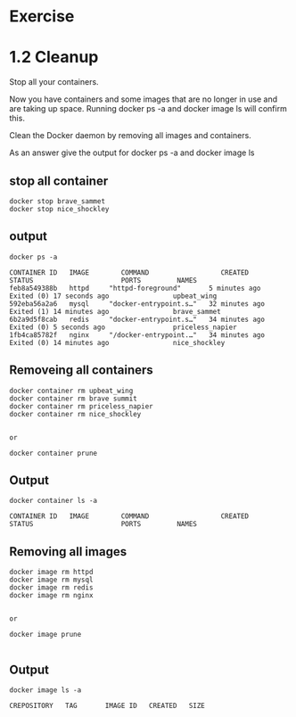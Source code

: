 # Exercise
# 1.2 Cleanup
Stop all your containers.


Now you have containers and some images that are no longer in use and are taking up space. Running docker ps -a and docker image ls will confirm this.

Clean the Docker daemon by removing all images and containers.

As an answer give the output for docker ps -a and docker image ls
## stop all container
```shell
docker stop brave_sammet
docker stop nice_shockley
````

## output
```shell
docker ps -a

CONTAINER ID   IMAGE        COMMAND                  CREATED          STATUS                      PORTS         NAMES
feb8a549388b   httpd     "httpd-foreground"       5 minutes ago    Exited (0) 17 seconds ago                upbeat_wing
592eba56a2a6   mysql     "docker-entrypoint.s…"   32 minutes ago   Exited (1) 14 minutes ago                brave_sammet
6b2a9d5f8cab   redis     "docker-entrypoint.s…"   34 minutes ago   Exited (0) 5 seconds ago                 priceless_napier
1fb4ca85782f   nginx     "/docker-entrypoint.…"   34 minutes ago   Exited (0) 14 minutes ago                nice_shockley
```
## Removeing all containers
```shell
docker container rm upbeat_wing
docker container rm brave summit
docker container rm priceless_napier
docker container rm nice_shockley


or 

docker container prune
```
## Output
```
docker container ls -a

CONTAINER ID   IMAGE        COMMAND                  CREATED          STATUS                      PORTS         NAMES

```


## Removing all images
```
docker image rm httpd
docker image rm mysql
docker image rm redis
docker image rm nginx


or 

docker image prune


```
## Output
```
docker image ls -a

CREPOSITORY   TAG       IMAGE ID   CREATED   SIZE
````